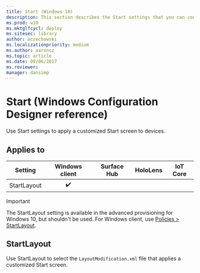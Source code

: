 ```yaml
---
title: Start (Windows 10)
description: This section describes the Start settings that you can configure in provisioning packages for Windows 10 using Windows Configuration Designer.
ms.prod: w10
ms.mktglfcycl: deploy
ms.sitesec: library
author: aczechowski
ms.localizationpriority: medium
ms.author: aaroncz
ms.topic: article
ms.date: 09/06/2017
ms.reviewer: 
manager: dansimp
---
```


# Start (Windows Configuration Designer reference)

Use Start settings to apply a customized Start screen to devices.

## Applies to

| Setting   | Windows client | Surface Hub | HoloLens | IoT Core |
| --- | :---: | :---: | :---: | :---: | 
| StartLayout | ✔️  | |  |  |

>[!IMPORTANT]
>The StartLayout setting is available in the advanced provisioning for Windows 10, but shouldn't be used. For Windows client, use [Policies > StartLayout](wcd-policies.md#start).

## StartLayout

Use StartLayout to select the `LayoutModification.xml` file that applies a customized Start screen.

